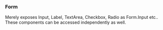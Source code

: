 ### Form

Merely exposes Input, Label, TextArea, Checkbox, Radio as Form.Input etc..
These components can be accessed independently as well.